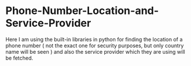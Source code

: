 # Phone-Number-Location-and-Service-Provider
Here I am using the built-in libraries in python for finding the location of a phone number ( not the exact one for security purposes, but only country name will be seen ) and also the service provider which they are using will be fetched.
